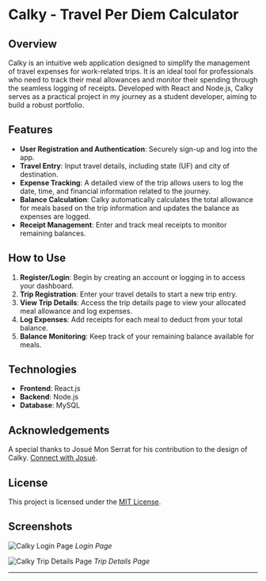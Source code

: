 
# Calky - Travel Per Diem Calculator

## Overview

Calky is an intuitive web application designed to simplify the management of travel expenses for work-related trips. It is an ideal tool for professionals who need to track their meal allowances and monitor their spending through the seamless logging of receipts. Developed with React and Node.js, Calky serves as a practical project in my journey as a student developer, aiming to build a robust portfolio.

## Features

- **User Registration and Authentication**: Securely sign-up and log into the app.
- **Travel Entry**: Input travel details, including state (UF) and city of destination.
- **Expense Tracking**: A detailed view of the trip allows users to log the date, time, and financial information related to the journey.
- **Balance Calculation**: Calky automatically calculates the total allowance for meals based on the trip information and updates the balance as expenses are logged.
- **Receipt Management**: Enter and track meal receipts to monitor remaining balances.

## How to Use

1. **Register/Login**: Begin by creating an account or logging in to access your dashboard.
2. **Trip Registration**: Enter your travel details to start a new trip entry.
3. **View Trip Details**: Access the trip details page to view your allocated meal allowance and log expenses.
4. **Log Expenses**: Add receipts for each meal to deduct from your total balance.
5. **Balance Monitoring**: Keep track of your remaining balance available for meals.

## Technologies

- **Frontend**: React.js
- **Backend**: Node.js
- **Database**: MySQL

## Acknowledgements

A special thanks to Josué Mon Serrat for his contribution to the design of Calky. [Connect with Josué](link-to-Josué's-profile).

## License

This project is licensed under the [MIT License](link-to-license).

## Screenshots

![Calky Login Page](attachment:)
*Login Page*

![Calky Trip Details Page](attachment:image2.png)
*Trip Details Page*

---
